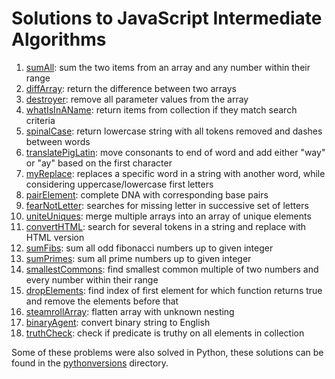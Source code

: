 # Solutions to JavaScript Intermediate Algorithms

1. [sumAll](https://github.com/MerelAW/freeCodeCamp/blob/main/Javascript%20Intermediate/sumAll.js): sum the two items from an array and any number within their range
2. [diffArray](https://github.com/MerelAW/freeCodeCamp/blob/main/Javascript%20Intermediate/diffArray.js): return the difference between two arrays
3. [destroyer](https://github.com/MerelAW/freeCodeCamp/blob/main/Javascript%20Intermediate/destroyer.js): remove all parameter values from the array
4. [whatIsInAName](https://github.com/MerelAW/freeCodeCamp/blob/main/Javascript%20Intermediate/whatIsInAName.js): return items from collection if they match search criteria
5. [spinalCase](https://github.com/MerelAW/freeCodeCamp/blob/main/Javascript%20Intermediate/spinalCase.js): return lowercase string with all tokens removed and dashes between words
6. [translatePigLatin](https://github.com/MerelAW/freeCodeCamp/blob/main/Javascript%20Intermediate/translatePigLatin.js): move consonants to end of word and add either "way" or "ay" based on the first character
7. [myReplace](https://github.com/MerelAW/freeCodeCamp/blob/main/Javascript%20Intermediate/myReplace.js): replaces a specific word in a string with another word, while considering uppercase/lowercase first letters
8. [pairElement](https://github.com/MerelAW/freeCodeCamp/blob/main/Javascript%20Intermediate/pairElement.js): complete DNA with corresponding base pairs
9. [fearNotLetter](https://github.com/MerelAW/freeCodeCamp/blob/main/Javascript%20Intermediate/fearNotLetter.js): searches for missing letter in successive set of letters
10. [uniteUniques](https://github.com/MerelAW/freeCodeCamp/blob/main/Javascript%20Intermediate/uniteUnique.js): merge multiple arrays into an array of unique elements
11. [convertHTML](https://github.com/MerelAW/freeCodeCamp/blob/main/Javascript%20Intermediate/convertHTML.js): search for several tokens in a string and replace with HTML version
12. [sumFibs](https://github.com/MerelAW/freeCodeCamp/blob/main/Javascript%20Intermediate/sumFibs.js): sum all odd fibonacci numbers up to given integer
13. [sumPrimes](https://github.com/MerelAW/freeCodeCamp/blob/main/Javascript%20Intermediate/sumPrimes.js): sum all prime numbers up to given integer
14. [smallestCommons](https://github.com/MerelAW/freeCodeCamp/blob/main/Javascript%20Intermediate/smallestCommons.js): find smallest common multiple of two numbers and every number within their range
15. [dropElements](https://github.com/MerelAW/freeCodeCamp/blob/main/Javascript%20Intermediate/dropElements.js): find index of first element for which function returns true and remove the elements before that
16. [steamrollArray](https://github.com/MerelAW/freeCodeCamp/blob/main/Javascript%20Intermediate/steamrollArray.js): flatten array with unknown nesting
17. [binaryAgent](https://github.com/MerelAW/freeCodeCamp/blob/main/Javascript%20Intermediate/binaryAgent.js): convert binary string to English
18. [truthCheck](https://github.com/MerelAW/freeCodeCamp/blob/main/Javascript%20Intermediate/truthCheck.js): check if predicate is truthy on all elements in collection

Some of these problems were also solved in Python, these solutions can be found in the [pythonversions](https://github.com/MerelAW/freeCodeCamp/tree/main/Javascript%20Intermediate/pythonversions) directory. 
